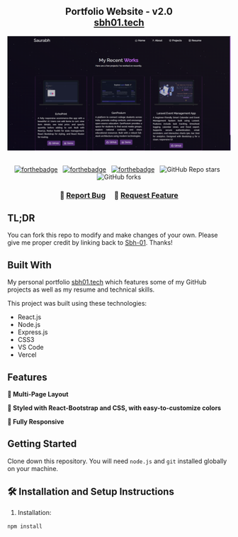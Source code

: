 <h2 align="center">
  Portfolio Website - v2.0<br/>
  <a href="https://sbh01.vercel.app/" target="_blank">sbh01.tech</a>
</h2>

<div align="center">
  <img alt="Demo" src="./Images/readme-img1.png" />
</div>

<br/>

<center>

[![forthebadge](https://forthebadge.com/images/badges/built-with-love.svg)](https://forthebadge.com) &nbsp;
[![forthebadge](https://forthebadge.com/images/badges/made-with-javascript.svg)](https://forthebadge.com) &nbsp;
[![forthebadge](https://forthebadge.com/images/badges/open-source.svg)](https://forthebadge.com) &nbsp;
![GitHub Repo stars](https://img.shields.io/github/stars/Sbh-01/Portfolio?color=red&logo=github&style=for-the-badge) &nbsp;
![GitHub forks](https://img.shields.io/github/forks/Sbh-01/Portfolio?color=red&logo=github&style=for-the-badge)

</center>

<h3 align="center">
    🔹
    <a href="https://github.com/Sbh-01/Portfolio/issues">Report Bug</a> &nbsp; &nbsp;
    🔹
    <a href="https://github.com/Sbh-01/Portfolio/issues">Request Feature</a>
</h3>

## TL;DR

You can fork this repo to modify and make changes of your own. Please give me proper credit by linking back to [Sbh-01](https://github.com/Sbh-01/Portfolio). Thanks!

## Built With

My personal portfolio <a href="https://sbh01.vercel.app/" target="_blank">sbh01.tech</a> which features some of my GitHub projects as well as my resume and technical skills.<br/>

This project was built using these technologies:

- React.js
- Node.js
- Express.js
- CSS3
- VS Code
- Vercel

## Features

**📖 Multi-Page Layout**

**🎨 Styled with React-Bootstrap and CSS, with easy-to-customize colors**

**📱 Fully Responsive**

## Getting Started

Clone down this repository. You will need `node.js` and `git` installed globally on your machine.

## 🛠 Installation and Setup Instructions

1. Installation:  
```bash
npm install
